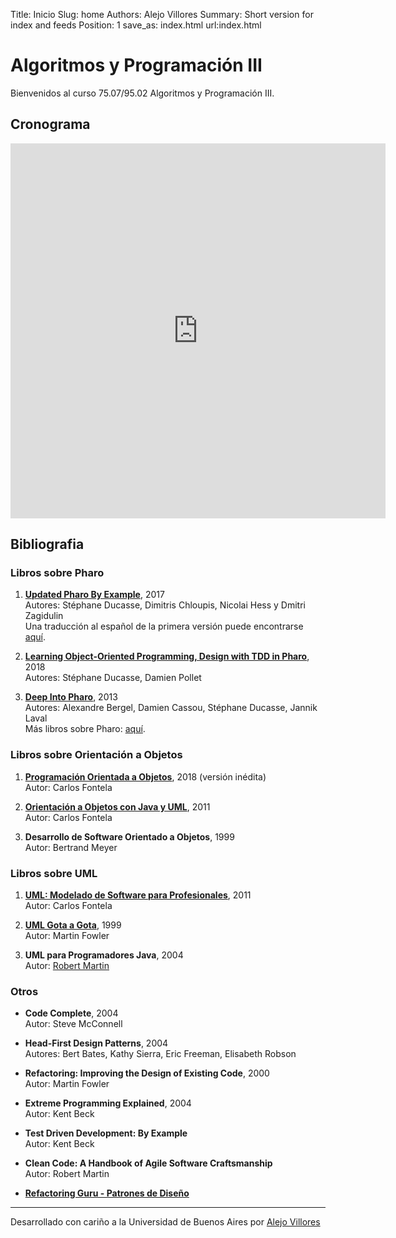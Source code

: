 Title: Inicio
Slug: home
Authors: Alejo Villores
Summary: Short version for index and feeds
Position: 1
save_as: index.html
url:index.html

# Algoritmos y Programación III

Bienvenidos al curso 75.07/95.02 Algoritmos y Programación III.

## Cronograma

<iframe src="https://campusgrado.fi.uba.ar/mod/page/view.php?id=104705" width="600" height="600" frameborder="0"></iframe>

## Bibliografia

### Libros sobre Pharo

1. [**Updated Pharo By Example**](http://files.pharo.org/books-pdfs/updated-pharo-by-example/2017-01-14-UpdatedPharoByExample.pdf), 2017  
   Autores: Stéphane Ducasse, Dimitris Chloupis, Nicolai Hess y Dmitri Zagidulin  
   Una traducción al español de la primera versión puede encontrarse [aquí](http://files.pharo.org/books-pdfs/updated-pharo-by-example/2017-01-14-UpdatedPharoByExample.pdf).

2. [**Learning Object-Oriented Programming, Design with TDD in Pharo**](http://files.pharo.org/books-pdfs/learning-oop/2018-04-01-LearningOOP.pdf), 2018  
   Autores: Stéphane Ducasse, Damien Pollet

3. [**Deep Into Pharo**](http://files.pharo.org/books-pdfs/deep-into-pharo/2013-DeepIntoPharo-EN.pdf), 2013  
   Autores: Alexandre Bergel, Damien Cassou, Stéphane Ducasse, Jannik Laval  
   Más libros sobre Pharo: [aquí](enlace).

### Libros sobre Orientación a Objetos

1. [**Programación Orientada a Objetos**](https://drive.google.com/file/d/14uIDAdktmJ3Bb2SDFZpH5Q43bRY249Oy/view?usp=sharing), 2018 (versión inédita)  
   Autor: Carlos Fontela

2. [**Orientación a Objetos con Java y UML**](http://catalogo.fi.uba.ar/cgi-bin/koha/opac-detail.pl?biblionumber=9568), 2011  
   Autor: Carlos Fontela

3. **Desarrollo de Software Orientado a Objetos**, 1999  
   Autor: Bertrand Meyer

### Libros sobre UML

1. [**UML: Modelado de Software para Profesionales**](http://catalogo.fi.uba.ar/cgi-bin/koha/opac-detail.pl?biblionumber=9592), 2011  
   Autor: Carlos Fontela

2. [**UML Gota a Gota**](http://catalogo.fi.uba.ar/cgi-bin/koha/opac-detail.pl?biblionumber=9842), 1999  
   Autor: Martin Fowler

3. **UML para Programadores Java**, 2004  
   Autor: [Robert Martin](https://sites.google.com/site/unclebobconsultingllc/)

### Otros

- **Code Complete**, 2004  
  Autor: Steve McConnell

- **Head-First Design Patterns**, 2004  
  Autores: Bert Bates, Kathy Sierra, Eric Freeman, Elisabeth Robson

- **Refactoring: Improving the Design of Existing Code**, 2000  
  Autor: Martin Fowler

- **Extreme Programming Explained**, 2004  
  Autor: Kent Beck

- **Test Driven Development: By Example**  
  Autor: Kent Beck

- **Clean Code: A Handbook of Agile Software Craftsmanship**  
  Autor: Robert Martin

- [**Refactoring Guru - Patrones de Diseño**](https://refactoring.guru/es)

---

Desarrollado con cariño a la Universidad de Buenos Aires por [Alejo Villores](https://github.com/alejovillores)
